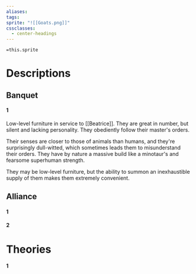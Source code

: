 ```yaml
---
aliases: 
tags: 
sprite: "![[Goats.png]]"
cssclasses:
  - center-headings
---
```


`=this.sprite`
# Descriptions

## Banquet
#### 1
Low-level furniture in service to [[Beatrice]].
They are great in number, but silent and lacking personality. They obediently follow their master's orders.

Their senses are closer to those of animals than humans, and they're surprisingly dull-witted, which sometimes leads them to misunderstand their orders.
They have by nature a massive build like a minotaur's and fearsome superhuman strength.

They may be low-level furniture, but the ability to summon an inexhaustible supply of them makes them extremely convenient.
## Alliance
#### 1
#### 2
# Theories
#### 1